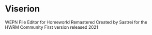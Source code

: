 # Viserion
WEPN File Editor for Homeworld Remastered
Created by Sastrei for the HWRM Community
First version released 2021
